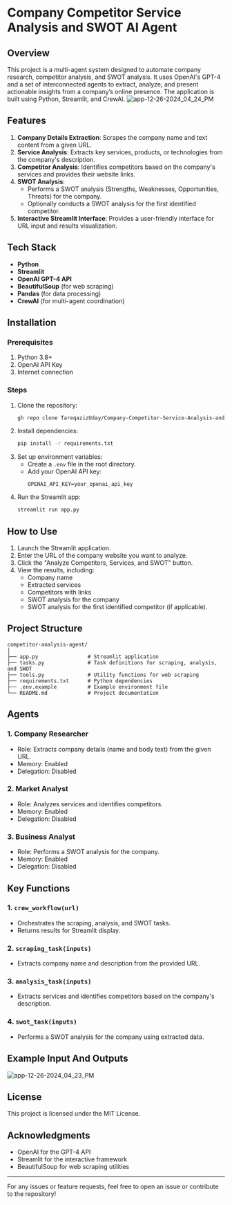 # Company Competitor Service Analysis and SWOT AI Agent

## Overview
This project is a multi-agent system designed to automate company research, competitor analysis, and SWOT analysis. It uses OpenAI's GPT-4 and a set of interconnected agents to extract, analyze, and present actionable insights from a company’s online presence. The application is built using Python, Streamlit, and CrewAI.
![app-12-26-2024_04_24_PM](https://github.com/user-attachments/assets/e23232ca-c2e1-48fe-a0b4-defe026f1140)
## Features
1. **Company Details Extraction**: Scrapes the company name and text content from a given URL.
2. **Service Analysis**: Extracts key services, products, or technologies from the company's description.
3. **Competitor Analysis**: Identifies competitors based on the company's services and provides their website links.
4. **SWOT Analysis**:
   - Performs a SWOT analysis (Strengths, Weaknesses, Opportunities, Threats) for the company.
   - Optionally conducts a SWOT analysis for the first identified competitor.
5. **Interactive Streamlit Interface**: Provides a user-friendly interface for URL input and results visualization.

## Tech Stack
- **Python**
- **Streamlit**
- **OpenAI GPT-4 API**
- **BeautifulSoup** (for web scraping)
- **Pandas** (for data processing)
- **CrewAI** (for multi-agent coordination)

## Installation
### Prerequisites
1. Python 3.8+
2. OpenAI API Key
3. Internet connection

### Steps
1. Clone the repository:
   ```bash
   gh repo clone TareqazizUday/Company-Competitor-Service-Analysis-and-SWOT-Agent_Using_crewai
   ```
2. Install dependencies:
   ```bash
   pip install -r requirements.txt
   ```
3. Set up environment variables:
   - Create a `.env` file in the root directory.
   - Add your OpenAI API key:
     ```env
     OPENAI_API_KEY=your_openai_api_key
     ```
4. Run the Streamlit app:
   ```bash
   streamlit run app.py
   ```

## How to Use
1. Launch the Streamlit application.
2. Enter the URL of the company website you want to analyze.
3. Click the "Analyze Competitors, Services, and SWOT" button.
4. View the results, including:
   - Company name
   - Extracted services
   - Competitors with links
   - SWOT analysis for the company
   - SWOT analysis for the first identified competitor (if applicable).

## Project Structure
```
competitor-analysis-agent/
│
├── app.py                # Streamlit application
├── tasks.py              # Task definitions for scraping, analysis, and SWOT
├── tools.py              # Utility functions for web scraping
├── requirements.txt      # Python dependencies
├── .env.example          # Example environment file
└── README.md             # Project documentation
```

## Agents
### 1. **Company Researcher**
   - Role: Extracts company details (name and body text) from the given URL.
   - Memory: Enabled
   - Delegation: Disabled

### 2. **Market Analyst**
   - Role: Analyzes services and identifies competitors.
   - Memory: Enabled
   - Delegation: Disabled

### 3. **Business Analyst**
   - Role: Performs a SWOT analysis for the company.
   - Memory: Enabled
   - Delegation: Disabled

## Key Functions
### 1. `crew_workflow(url)`
- Orchestrates the scraping, analysis, and SWOT tasks.
- Returns results for Streamlit display.

### 2. `scraping_task(inputs)`
- Extracts company name and description from the provided URL.

### 3. `analysis_task(inputs)`
- Extracts services and identifies competitors based on the company's description.

### 4. `swot_task(inputs)`
- Performs a SWOT analysis for the company using extracted data.

## Example Input And Outputs
![app-12-26-2024_04_23_PM](https://github.com/user-attachments/assets/8bfe1542-aa89-4a88-871e-e2d118bacbb8)
## License
This project is licensed under the MIT License.

## Acknowledgments
- OpenAI for the GPT-4 API
- Streamlit for the interactive framework
- BeautifulSoup for web scraping utilities

---
For any issues or feature requests, feel free to open an issue or contribute to the repository!
